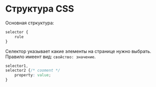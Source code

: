 # Структура CSS

Основная стркуктура:
```CSS
selector {
    rule
}
```

Селектор указывает какие элементы на странице нужно выбрать.
Правило имеент вид: `свойство: значение`.

```CSS
selector1,
selector2 {/* cooment */
    property: value;
}
```

